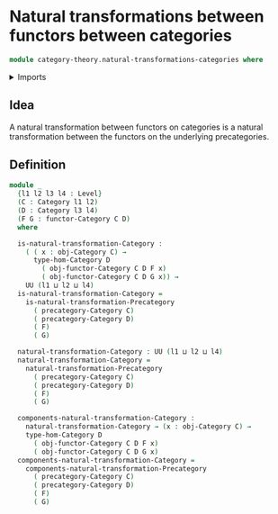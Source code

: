 # Natural transformations between functors between categories

```agda
module category-theory.natural-transformations-categories where
```

<details><summary>Imports</summary>

```agda
open import category-theory.categories
open import category-theory.functors-categories
open import category-theory.natural-transformations-precategories

open import foundation.universe-levels
```

</details>

## Idea

A natural transformation between functors on categories is a natural
transformation between the functors on the underlying precategories.

## Definition

```agda
module _
  {l1 l2 l3 l4 : Level}
  (C : Category l1 l2)
  (D : Category l3 l4)
  (F G : functor-Category C D)
  where

  is-natural-transformation-Category :
    ( ( x : obj-Category C) →
      type-hom-Category D
        ( obj-functor-Category C D F x)
        ( obj-functor-Category C D G x)) →
    UU (l1 ⊔ l2 ⊔ l4)
  is-natural-transformation-Category =
    is-natural-transformation-Precategory
      ( precategory-Category C)
      ( precategory-Category D)
      ( F)
      ( G)

  natural-transformation-Category : UU (l1 ⊔ l2 ⊔ l4)
  natural-transformation-Category =
    natural-transformation-Precategory
      ( precategory-Category C)
      ( precategory-Category D)
      ( F)
      ( G)

  components-natural-transformation-Category :
    natural-transformation-Category → (x : obj-Category C) →
    type-hom-Category D
      ( obj-functor-Category C D F x)
      ( obj-functor-Category C D G x)
  components-natural-transformation-Category =
    components-natural-transformation-Precategory
      ( precategory-Category C)
      ( precategory-Category D)
      ( F)
      ( G)
```
